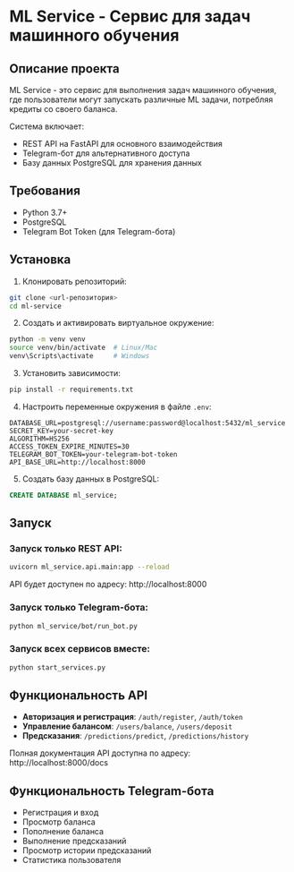 # ML Service - Сервис для задач машинного обучения

## Описание проекта

ML Service - это сервис для выполнения задач машинного обучения, где пользователи могут запускать различные ML задачи, потребляя кредиты со своего баланса. 

Система включает:
- REST API на FastAPI для основного взаимодействия
- Telegram-бот для альтернативного доступа
- Базу данных PostgreSQL для хранения данных

## Требования

- Python 3.7+
- PostgreSQL
- Telegram Bot Token (для Telegram-бота)

## Установка

1. Клонировать репозиторий:
```bash
git clone <url-репозитория>
cd ml-service
```

2. Создать и активировать виртуальное окружение:
```bash
python -m venv venv
source venv/bin/activate  # Linux/Mac
venv\Scripts\activate     # Windows
```

3. Установить зависимости:
```bash
pip install -r requirements.txt
```

4. Настроить переменные окружения в файле `.env`:
```
DATABASE_URL=postgresql://username:password@localhost:5432/ml_service
SECRET_KEY=your-secret-key
ALGORITHM=HS256
ACCESS_TOKEN_EXPIRE_MINUTES=30
TELEGRAM_BOT_TOKEN=your-telegram-bot-token
API_BASE_URL=http://localhost:8000
```

5. Создать базу данных в PostgreSQL:
```sql
CREATE DATABASE ml_service;
```

## Запуск

### Запуск только REST API:
```bash
uvicorn ml_service.api.main:app --reload
```

API будет доступен по адресу: http://localhost:8000

### Запуск только Telegram-бота:
```bash
python ml_service/bot/run_bot.py
```

### Запуск всех сервисов вместе:
```bash
python start_services.py
```

## Функциональность API

- **Авторизация и регистрация**: `/auth/register`, `/auth/token`
- **Управление балансом**: `/users/balance`, `/users/deposit`
- **Предсказания**: `/predictions/predict`, `/predictions/history`

Полная документация API доступна по адресу: http://localhost:8000/docs

## Функциональность Telegram-бота

- Регистрация и вход
- Просмотр баланса
- Пополнение баланса
- Выполнение предсказаний
- Просмотр истории предсказаний
- Статистика пользователя
